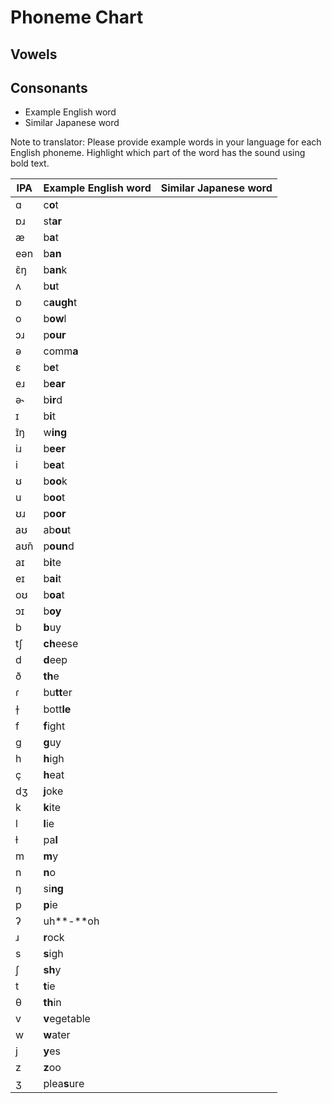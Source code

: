 # Phoneme Chart
## Vowels
## Consonants

- Example English word
- Similar Japanese word

Note to translator: Please provide example words in your language for each English phoneme. Highlight which part of the word has the sound using bold text.

| IPA  | Example English word | Similar Japanese word |
| ---- | -------------------- | --------------------- |
| ɑ    | c**o**t              |                       |
| ɒɹ   | st**ar**             |                       |
| æ    | b**a**t              |                       |
| eən  | b**an**              |                       |
| ɛ̃ŋ  | b**an**k             |                       |
| ʌ    | b**u**t              |                       |
| ɒ    | c**augh**t           |                       |
| o    | b**ow**l             |                       |
| ɔɹ   | p**our**             |                       |
| ə    | comm**a**            |                       |
| ɛ    | b**e**t              |                       |
| eɹ   | b**ear**             |                       |
| ə˞   | b**ir**d             |                       |
| ɪ    | b**i**t              |                       |
| ɪ̃ŋ  | w**ing**             |                       |
| iɹ   | b**eer**             |                       |
| i    | b**ea**t             |                       |
| ʊ    | b**oo**k             |                       |
| u    | b**oo**t             |                       |
| ʊɹ   | p**oor**             |                       |
| aʊ   | ab**ou**t            |                       |
| aʊ̃n | p**oun**d            |                       |
| aɪ   | b**i**te             |                       |
| eɪ   | b**ai**t             |                       |
| oʊ   | b**oa**t             |                       |
| ɔɪ   | b**oy**              |                       |
| b    | **b**uy              |                       |
| tʃ   | **ch**eese           |                       |
| d    | **d**eep             |                       |
| ð    | **th**e              |                       |
| ɾ    | bu**tt**er           |                       |
| ɫ̩   | bott**le**           |                       |
| f    | **f**ight            |                       |
| g    | **g**uy              |                       |
| h    | **h**igh             |                       |
| ç    | **h**eat             |                       |
| dʒ   | **j**oke             |                       |
| k    | **k**ite             |                       |
| l    | **l**ie              |                       |
| ɫ    | pa**l**              |                       |
| m    | **m**y               |                       |
| n    | **n**o               |                       |
| ŋ    | si**ng**             |                       |
| p    | **p**ie              |                       |
| ʔ    | uh**-**oh            |                       |
| ɹ    | **r**ock             |                       |
| s    | **s**igh             |                       |
| ʃ    | **sh**y              |                       |
| t    | **t**ie              |                       |
| θ    | **th**in             |                       |
| v    | **v**egetable        |                       |
| w    | **w**ater            |                       |
| j    | **y**es              |                       |
| z    | **z**oo              |                       |
| ʒ    | plea**s**ure         |                       |